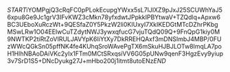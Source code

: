 $START$iYOMPgjQ3cRqFC0pPLokEcupgYWxx5sL7lJIXZ9pJxJ25SCUWhYaJ56xpu8Ge9Jc1grV3IFvKWZ3cMkn78yfxdwtJPpkkIPBYtwaV+TZQdlq+Apxw6BC3UEboXuRczWt+9QESfaZ0Y5PkzW2li0KIUxyI7XkIKEDGtMTcDZhrPKbgMSwLRw1O04EEIwCuTZdytNWJ3ywxqfucG7vjuTQdQ09Q+9FnQpG1kiy0M9NWTKP2tiRtZoVIRULJAVYpK6IiYtXy7DkRREHQAxf3mDNSImbJ4MBP/0FUzWWcQGkSn05pffNK4fe4KUhqSroWAvePgTX6mSkuHJBJLOTw8lmqLA7poH1HlhNBAoDAiVKc2yIx1FTm0MCtSRxqsiVV6G05pUNw9qenF3HgzEvy9yiup3v7SrD1S5+DNcDyukg27J+mHbo200j1itmt8utoENz$END$